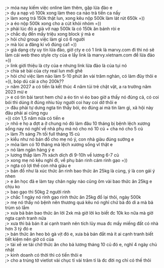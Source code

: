 ;> móa nay kiếm việc online làm thêm, gặp lừa đảo e<br>
;> dụ a nạp vô 100k xong làm theo ca nào trả tiền ca nấy<br>
;> làm xong trả 150k thật lun, xong kêu nộp 500k làm lát rút 650k =))<br>
;> a éo nộp 500k xong cho a cút khỏi nhóm =))<br>
;> phải lúc đó a giả vờ nạp 500k là có 150k ăn bánh ròi e<br>
;> chắc dụ đến mấy triệu xong block ý mà e<br>
;> hỏi chứ group việc làm gì có 6 người<br>
;> mà lúc a đăng kí vô đúng ca1 =))<br>
;> giả dạng cty uy tín lừa đảo, giờ cty e có 1 link là marvy.com đi thì nó sẽ làm cái web theo style cty của e lấy link là marvy.vietnam.com để lừa đảo =))<br>
;> link giới thiệu là cty của e nhưng link lừa đảo là của tụi nó<br>
;> chia sẻ bài của cty real lun mới ghê<br>
;> hỏi chứ việc làm nảo làm 5-10 phút ăn vài trăm nghàn, có làm đũy thôi e =)), bóp dú cái a cho 200k??<br>
;> năm 2027 a có tiền là kết thúc 4 năm tủi trẻ chật vật, a ra trường năm 2023 mừ e<br>
;> e có tin bài tarot hem chứ a éo tin vì éo bao giờ a thấy nó đúng cả, có coi bói thì dúng ít đúng nhìu tùy người coi hay coi dở thôi e<br>
;> đâu phải tự dưng ngta tin thầy bói, éo đúng ai mà tin làm gì, xã  hội này đâu phải ai cũng ngu<br>
=)) còn 1,5 năm nửa có tiền e<br>
;> nhỏ e họ a đợt a ở chung nó đó làm đâu 10 tháng bị bệnh lệch xương sống nay nó nghĩ về nhà phụ má nó cho nó 10 củ + cha nó cho 5 củ<br>
;> làm 7h sáng 7h tối full tháng 15 củ<br>
;> kiểu như nó bán đồ cho mẹ nó ý, con nhà giàu đúng sướng e<br>
;> móa làm có 10 tháng mà lệch xương sống vl thật e<br>
;> nó làm ngân hàng ý e<br>
;> lương thấp làm 7h xách dích đi 9-10h về lương 6-7 củ<br>
;> xong mẹ nó kêu nghỉ đi, về phụ bán rinh cám rinh gạo =))<br>
;> ngta có lợi thế con nhà giàu e<br>
;> bán đồ như là xúc thức ăn rinh bao thức ăn 25kg là cùng, ý là con gái ý nhen<br>
;> e ăn học đã e làm tay chân ngày nào cũng ôm vài bao thức ăn 25kg e chịu ko<br>
;> bao gạo thì 50kg 2 người rinh<br>
;> chắc 1 ngày nó rinh gạo rinh thức ăn 25kg đổ lại thôi, ngày 500k<br>
;> mẹ nó thấy nó bệnh nên thương quá kêu nó nghỉ chứ bà đó dì a mà bả trùm sò lắm<br>
;> xưa bả bán bao thức ăn lời 2xk mà giờ lời ko biết đc 10k ko nữa mà giờ ngta cạnh tranh nửa<br>
;> xưa thì bả bán ít ai cạnh tranh nên tích lũy mua đc mấy miếng đất có nhà hơn 3 tỷ đó e<br>
;> bán thức ăn heo bò gà vịt đó e, xưa bả bán đắt mà ít ai cạnh tranh biết tiết kiệm nên giờ có của<br>
;> tài xế xe tải chở thức ăn cho bả lương tháng 10 củ đó e, nghĩ 4 ngày chủ nhật<br>
;> kinh doanh có thời thì có tiền thôi e<br>
;> cho a trúng tờ vietlot vài chục tỉ vài trăm tỉ là đc đời ng chỉ có thế thôi

